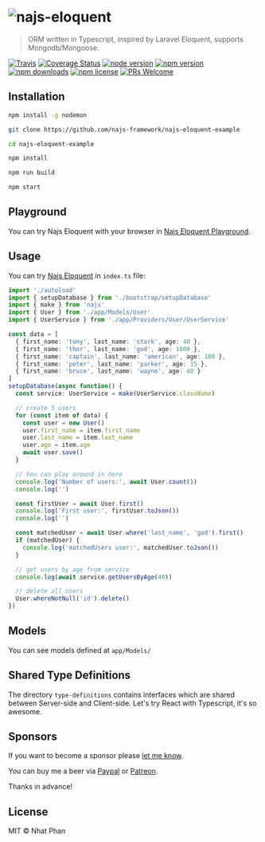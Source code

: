 # <img src="https://raw.githubusercontent.com/najs-framework/najs-eloquent/master/najs-eloquent.png" alt="najs-eloquent">

> ORM written in Typescript, inspired by Laravel Eloquent, supports Mongodb/Mongoose.

[![Travis](https://img.shields.io/travis/najs-framework/najs-eloquent/master.svg?style=flat-square)](https://travis-ci.org/najs-framework/najs-eloquent/builds)
[![Coverage Status](https://img.shields.io/coveralls/najs-framework/najs-eloquent/master.svg?style=flat-square)](https://coveralls.io/r/najs-framework/najs-eloquent?branch=master)
[![node version](https://img.shields.io/node/v/najs-eloquent.svg?style=flat-square)](https://nodejs.org/en/download/)
[![npm version](https://img.shields.io/npm/v/najs-eloquent.svg?style=flat-square)](http://badge.fury.io/js/najs-eloquent)
[![npm downloads](https://img.shields.io/npm/dm/najs-eloquent.svg?style=flat-square)](http://badge.fury.io/js/najs-eloquent)
[![npm license](https://img.shields.io/npm/l/najs-eloquent.svg?style=flat-square)](http://badge.fury.io/js/najs-eloquent)
[![PRs Welcome](https://img.shields.io/badge/PRs-welcome-brightgreen.svg?style=flat-square)](http://makeapullrequest.com)

## Installation

```bash
npm install -g nodemon

git clone https://github.com/najs-framework/najs-eloquent-example

cd najs-eloquent-example

npm install

npm run build

npm start
```

## Playground

You can try Najs Eloquent with your browser in [Najs Eloquent Playground](http://35.196.114.98/ide.html).

## Usage

You can try [Najs Eloquent](https://github.com/najs-framework/najs-eloquent) in `index.ts` file:

```typescript
import './autoload'
import { setupDatabase } from './bootstrap/setupDatabase'
import { make } from 'najs'
import { User } from './app/Models/User'
import { UserService } from './app/Providers/User/UserService'

const data = [
  { first_name: 'tony', last_name: 'stark', age: 40 },
  { first_name: 'thor', last_name: 'god', age: 1000 },
  { first_name: 'captain', last_name: 'american', age: 100 },
  { first_name: 'peter', last_name: 'parker', age: 15 },
  { first_name: 'bruce', last_name: 'wayne', age: 40 }
]
setupDatabase(async function() {
  const service: UserService = make(UserService.className)

  // create 5 users
  for (const item of data) {
    const user = new User()
    user.first_name = item.first_name
    user.last_name = item.last_name
    user.age = item.age
    await user.save()
  }

  // You can play around in here
  console.log('Number of users:', await User.count())
  console.log('')

  const firstUser = await User.first()
  console.log('First user:', firstUser.toJson())
  console.log('')

  const matchedUser = await User.where('last_name', 'god').first()
  if (matchedUser) {
    console.log('matchedUsers user:', matchedUser.toJson())
  }

  // get users by age from service
  console.log(await service.getUsersByAge(40))

  // delete all users
  User.whereNotNull('id').delete()
})
```

## Models

You can see models defined at `app/Models/`

## Shared Type Definitions

The directory `type-definitions` contains interfaces which are shared between Server-side and Client-side. Let's try React with Typescript, it's so awesome.

## Sponsors

If you want to become a sponsor please [let me know](mailto:nhat@ntworld.net).

You can buy me a beer via [Paypal](https://paypal.me/beerfornhat) or [Patreon](https://patreon.com/nhat).

Thanks in advance!

## License

MIT © Nhat Phan
